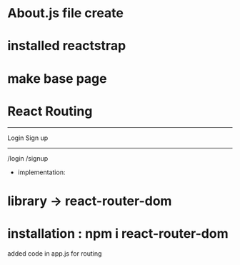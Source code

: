 # About.js file create
# installed reactstrap
# make base page 

# React Routing
----------------
Login           Sign up
-------        ---------
/login          /signup
* implementation:
# library -> react-router-dom
# installation : npm i react-router-dom

added code in app.js for routing 
